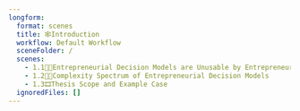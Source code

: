 ```yaml
---
longform:
  format: scenes
  title: 🕸️Introduction
  workflow: Default Workflow
  sceneFolder: /
  scenes:
    - 1.1😵‍💫Entrepreneurial Decision Models are Unusable by Entrepreneurs
    - 1.2🏳️‍🌈Complexity Spectrum of Entrepreneurial Decision Models
    - 1.3🎞️Thesis Scope and Example Case
  ignoredFiles: []
---
```

